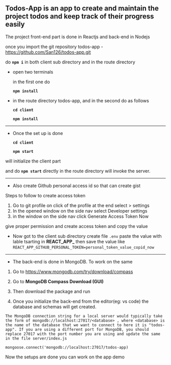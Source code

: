 ## Todos-App is an app to create and maintain the project todos and keep track of their progress easily

The project front-end part is done in Reactjs and back-end in Nodejs

once you import the git repository todos-app - https://github.com/San126/todos-app.git

do **`npm i`** in both client sub directory and in the route directory

- open two terminals

  in the first one do

  **`npm install`**

- in the route directory todos-app, and in the second do as follows

  **`cd client`**

  **`npm install`**

---

- Once the set up is done

  **`cd client`**

  **`npm start`**

will initialize the client part

and do **`npm start`** directly in the route directory will invoke the server.

---

- Also create Github personal access id so that can create gist

Steps to follow to create access token

1. Go to git profile on click of the profile at the end select > settings 
2. In the opened window on the side nav select Developer settings
3. in the window on the side nav click Generate Access Token Now

give proper permission and create access token and copy the value 

- Now got to the client sub directory create file `.env` paste the value with lable tsarting in **REACT_APP_** then save the value like
`REACT_APP_GITHUB_PERSONAL_TOKEN=personal_token_value_copid_now`

---

- The back-end is done in MongoDB. To work on the same 
1. Go to https://www.mongodb.com/try/download/compass

2. Go to **MongoDB Compass Download (GUI)**

3. Then download the package and run

4. Once you initialize the back-end from the editor(eg: vs code) the database and schemas will get created.


``` 
The MongoDB connection string for a local server would typically take the form of mongodb://localhost:27017/<database> , where <database> is the name of the database that we want to connect to here it is "todos-app". If you are using a different port for MongoDB, you should replace 27017 with the port number you are using and update the same in the file server/index.js 

mongoose.connect('mongodb://localhost:27017/todos-app)  
```

Now the setups are done you can work on the app demo
